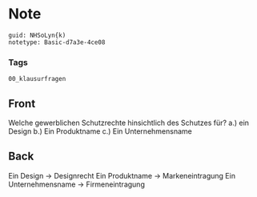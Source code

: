 # Note
```
guid: NHSoLyn{k)
notetype: Basic-d7a3e-4ce08
```

### Tags
```
00_klausurfragen
```

## Front
Welche gewerblichen Schutzrechte hinsichtlich des Schutzes für? 
a.) ein Design
b.) Ein Produktname
c.) Ein Unternehmensname

## Back
Ein Design -> Designrecht
Ein Produktname -> Markeneintragung
Ein Unternehmensname -> Firmeneintragung
